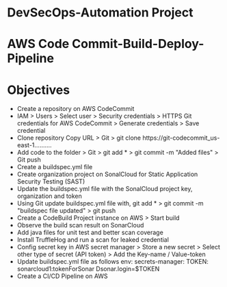 # DevSecOps-Automation Project

# AWS Code Commit-Build-Deploy-Pipeline

# Objectives
- Create a repository on AWS CodeCommit
- IAM > Users > Select user > Security credentials > HTTPS Git credentials for AWS CodeCommit > Generate credentials > Save credential
- Clone repository Copy URL > Git > git clone https://git-codecommit_us-east-1..........
- Add code to the folder > Git > git add * > git commit -m "Added files" > Git push
- Create a buildspec.yml file
- Create organization project on SonalCloud for Static Application Security Testing (SAST)
- Update the buildspec.yml file with the SonalCloud project key, organization and token
- Using Git update buildspec.yml file with, git add * > git commit -m "buildspec file updated" > git push
- Create a CodeBuild Project instance on AWS > Start build
- Observe the build scan result on SonarCloud
- Add java files for unit test and better scan coverage
- Install TruffleHog and run a scan for leaked credential
- Config secret key in AWS secret manager > Store a new secret > Select other type of secret (API token) > Add the Key-name / Value-token
- Update buildspec.yml file as follows
    env:
    secrets-manager:
      TOKEN: sonarcloud1:tokenForSonar
      Dsonar.login=$TOKEN
 - Create a CI/CD Pipeline on AWS
 
